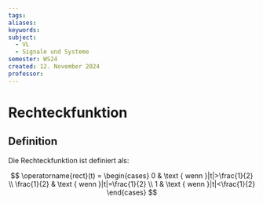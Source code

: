 ```yaml
---
tags: 
aliases: 
keywords: 
subject:
  - VL
  - Signale und Systeme
semester: WS24
created: 12. November 2024
professor:
---
```

 

# Rechteckfunktion

## Definition

Die Rechteckfunktion ist definiert als:

$$
\operatorname{rect}(t) = \begin{cases}
0 & \text { wenn }|t|>\frac{1}{2} \\
\frac{1}{2} & \text { wenn }|t|=\frac{1}{2} \\
1 & \text { wenn }|t|<\frac{1}{2} 
\end{cases}
$$